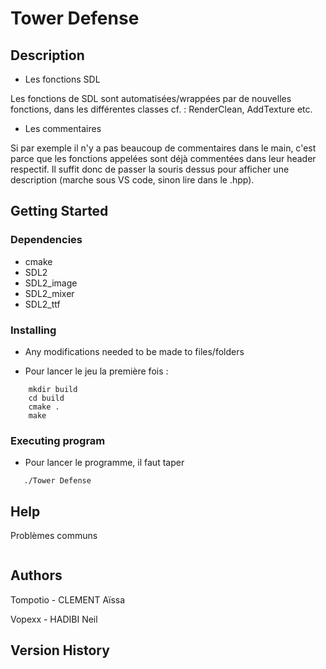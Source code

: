 # Tower Defense

## Description

* Les fonctions SDL

Les fonctions de SDL sont automatisées/wrappées par de nouvelles fonctions, dans les différentes classes cf. : RenderClean, AddTexture etc.

* Les commentaires

Si par exemple il n'y a pas beaucoup de commentaires dans le main, c'est parce que les fonctions appelées sont déjà commentées dans leur header respectif.
Il suffit donc de passer la souris dessus pour afficher une description (marche sous VS code, sinon lire dans le .hpp).

## Getting Started

### Dependencies


* cmake
* SDL2
* SDL2_image 
* SDL2_mixer
* SDL2_ttf


### Installing

* Any modifications needed to be made to files/folders

- Pour lancer le jeu la première fois :

```
    mkdir build
    cd build
    cmake .
    make
```

### Executing program

* Pour lancer le programme, il faut taper
```
   ./Tower Defense
```

## Help

Problèmes communs 
```

```

## Authors

Tompotio - CLEMENT Aïssa

Vopexx - HADIBI Neil

## Version History

